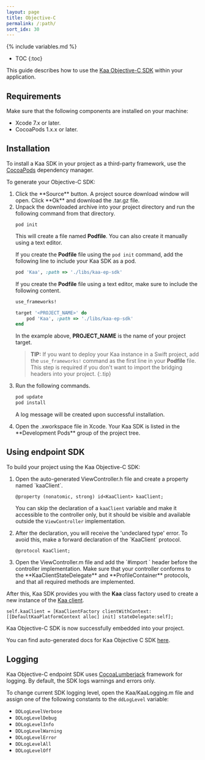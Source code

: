 ```yaml
---
layout: page
title: Objective-C
permalink: /:path/
sort_idx: 30
---
```


{% include variables.md %}

* TOC
{:toc}

This guide describes how to use the [Kaa Objective-C SDK]({{root_url}}Glossary/#endpoint-sdk) within your application.

## Requirements

Make sure that the following components are installed on your machine:

- Xcode 7.x or later.
- CocoaPods 1.x.x or later.

## Installation

To install a Kaa SDK in your project as a third-party framework, use the [CocoaPods](https://cocoapods.org/) dependency manager.

To generate your Objective-C SDK:

<ol>
<li markdown="1">
Click the **Source** button.
A project source download window will open.
Click **Ok** and download the .tar.gz file.
</li>
<li markdown="1">
Unpack the downloaded archive into your project directory and run the following command from that directory.

```	
pod init
```	

This will create a file named **Podfile**.
You can also create it manually using a text editor.

If you create the **Podfile** file using the `pod init` command, add the following line to include your Kaa SDK as a pod.

```ruby
pod 'Kaa', :path => './libs/kaa-ep-sdk'
```

If you create the **Podfile** file using a text editor, make sure to include the following content.

```ruby
use_frameworks!

target '<PROJECT_NAME>' do
    pod 'Kaa', :path => './libs/kaa-ep-sdk'
end
```

In the example above, **PROJECT_NAME** is the name of your project target.

>**TIP:** If you want to deploy your Kaa instance in a Swift project, add the `use_frameworks!` command as the first line in your **Podfile** file.
>This step is required if you don't want to import the bridging headers into your project.
{:.tip}
</li>
<li markdown="1">
Run the following commands.

``` bash
pod update
pod install
```

A log message will be created upon successful installation.
</li>
<li markdown="1">
Open the .xworkspace file in Xcode.
Your Kaa SDK is listed in the **Development Pods** group of the project tree.
</li>
</ol>

## Using endpoint SDK

To build your project using the Kaa Objective-C SDK:

<ol>
<li markdown="1">
Open the auto-generated ViewController.h file and create a property named `kaaClient`.

```objc
@property (nonatomic, strong) id<KaaClient> kaaClient;
```
You can skip the declaration of a `kaaClient` variable and make it accessible to the controller only, but it should be visible and available outside the `ViewController` implementation.
</li>
<li markdown="1">
After the declaration, you will receive the 'undeclared type' error.
To avoid this, make a forward declaration of the `KaaClient` protocol.

``` objc
@protocol KaaClient;
```
</li>
<li markdown="1">
Open the ViewController.m file and add the `#import <Kaa/Kaa.h>` header before the controller implementation.
Make sure that your controller conforms to the **KaaClientStateDelegate** and **ProfileContainer** protocols, and that all required methods are implemented.
</li>
</ol>

After this, Kaa SDK provides you with the **Kaa** class factory used to create a new instance of the [Kaa client]({{root_url}}Glossary/#kaa-client).

``` objc
self.kaaClient = [KaaClientFactory clientWithContext:[[DefaultKaaPlatformContext alloc] init] stateDelegate:self];
```

Kaa Objective-C SDK is now successfully embedded into your project.

You can find auto-generated docs for Kaa Objective C SDK [here]({{site.baseurl}}/autogen-docs/client-objective-c/{{version}}/).

## Logging

Kaa Objective-C endpoint SDK uses [CocoaLumberjack](https://github.com/CocoaLumberjack/CocoaLumberjack) framework for logging.
By default, the SDK logs warnings and errors only.

To change current SDK logging level, open the Kaa/KaaLogging.m file and assign one of the following constants to the `ddLogLevel` variable:

* `DDLogLevelVerbose`
* `DDLogLevelDebug`
* `DDLogLevelInfo`
* `DDLogLevelWarning`
* `DDLogLevelError`
* `DDLogLevelAll`
* `DDLogLevelOff`
